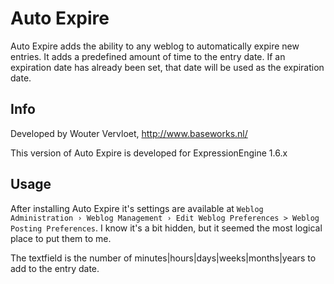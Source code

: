 # Auto Expire

Auto Expire adds the ability to any weblog to automatically expire new entries. It adds a predefined amount of time to the entry date. If an expiration date has already been set, that date will be used as the expiration date.

## Info

Developed by Wouter Vervloet, http://www.baseworks.nl/

This version of Auto Expire is developed for ExpressionEngine 1.6.x

## Usage

After installing Auto Expire it's settings are available at `Weblog Administration › Weblog Management › Edit Weblog Preferences > Weblog Posting Preferences`. I know it's a bit hidden, but it seemed the most logical place to put them to me.

The textfield is the number of minutes|hours|days|weeks|months|years to add to the entry date.